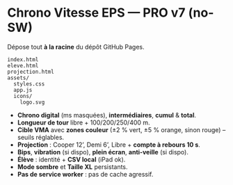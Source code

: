 # Chrono Vitesse EPS — PRO v7 (no-SW)

Dépose tout **à la racine** du dépôt GitHub Pages.

```
index.html
eleve.html
projection.html
assets/
  styles.css
  app.js
  icons/
    logo.svg
```

- **Chrono digital** (ms masquées), **intermédiaires**, **cumul** & **total**.
- **Longueur de tour** libre + 100/200/250/400 m.
- **Cible VMA** avec **zones couleur** (±2 % vert, ±5 % orange, sinon rouge) – seuils réglables.
- **Projection** : Cooper 12’, Demi 6’, Libre + **compte à rebours 10 s**.
- **Bips**, **vibration** (si dispo), **plein écran**, **anti‑veille** (si dispo).
- **Élève** : identité + **CSV local** (iPad ok).
- **Mode sombre** et **Taille XL** persistants.
- **Pas de service worker** : pas de cache agressif.
